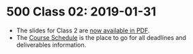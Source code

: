 # 500 Class 02: 2019-01-31

- The slides for Class 2 are [now available in PDF](https://github.com/THOMASELOVE/2019-500/blob/master/slides/class01/500_2019_slides_class02.pdf).
- The [Course Schedule](https://github.com/THOMASELOVE/2019-500/blob/master/SCHEDULE.md) is the place to go for all deadlines and deliverables information. 

